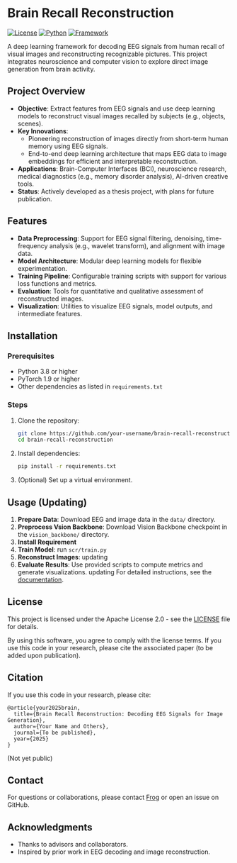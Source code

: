 # Brain Recall Reconstruction

[![License](https://img.shields.io/badge/License-Apache%202.0-blue.svg)](LICENSE)
[![Python](https://img.shields.io/badge/Python-3.8%2B-brightgreen.svg)](https://www.python.org/)
[![Framework](https://img.shields.io/badge/Framework-PyTorch-orange.svg)](https://pytorch.org/)

A deep learning framework for decoding EEG signals from human recall of visual images and reconstructing recognizable pictures. This project integrates neuroscience and computer vision to explore direct image generation from brain activity.

## Project Overview

- **Objective**: Extract features from EEG signals and use deep learning models to reconstruct visual images recalled by subjects (e.g., objects, scenes).
- **Key Innovations**:
  - Pioneering reconstruction of images directly from short-term human memory using EEG signals.
  - End-to-end deep learning architecture that maps EEG data to image embeddings for efficient and interpretable reconstruction.
- **Applications**: Brain-Computer Interfaces (BCI), neuroscience research, medical diagnostics (e.g., memory disorder analysis), AI-driven creative tools.
- **Status**: Actively developed as a thesis project, with plans for future publication.

## Features

- **Data Preprocessing**: Support for EEG signal filtering, denoising, time-frequency analysis (e.g., wavelet transform), and alignment with image data.
- **Model Architecture**: Modular deep learning models for flexible experimentation.
- **Training Pipeline**: Configurable training scripts with support for various loss functions and metrics.
- **Evaluation**: Tools for quantitative and qualitative assessment of reconstructed images.
- **Visualization**: Utilities to visualize EEG signals, model outputs, and intermediate features.

## Installation

### Prerequisites

- Python 3.8 or higher
- PyTorch 1.9 or higher
- Other dependencies as listed in `requirements.txt`

### Steps

1. Clone the repository:
   ```bash
   git clone https://github.com/your-username/brain-recall-reconstruction.git
   cd brain-recall-reconstruction
   ```

2. Install dependencies:
   ```bash
   pip install -r requirements.txt
   ```

3. (Optional) Set up a virtual environment.

## Usage (Updating)

1. **Prepare Data**: Download EEG and image data in the `data/` directory. 
2. **Preprocess Vsion Backbone**: Download Vision Backbone checkpoint in the `vision_backbone/` directory.
3. **Install Requirement**
4. **Train Model**:
   run `scr/train.py`
5. **Reconstruct Images**:
   updating
6. **Evaluate Results**: Use provided scripts to compute metrics and generate visualizations.
   updating
For detailed instructions, see the [documentation](docs/).

## License

This project is licensed under the Apache License 2.0 - see the [LICENSE](LICENSE) file for details.

By using this software, you agree to comply with the license terms. If you use this code in your research, please cite the associated paper (to be added upon publication).


## Citation

If you use this code in your research, please cite:

```
@article{your2025brain,
  title={Brain Recall Reconstruction: Decoding EEG Signals for Image Generation},
  author={Your Name and Others},
  journal={To be published},
  year={2025}
}
```

(Not yet public)

## Contact

For questions or collaborations, please contact [Frog](mailto:2023024424@m.scnu.edu.cn) or open an issue on GitHub.

## Acknowledgments

- Thanks to advisors and collaborators.
- Inspired by prior work in EEG decoding and image reconstruction.
